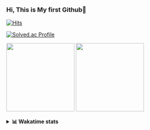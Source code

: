 ### Hi, This is My first Github👋
[![Hits](https://hits.seeyoufarm.com/api/count/incr/badge.svg?url=https%3A%2F%2Fgithub.com%2FJonghyun-Park1027&count_bg=%2379C83D&title_bg=%23555555&icon=&icon_color=%23E7E7E7&title=hits&edge_flat=false)](https://hits.seeyoufarm.com)
<br>

[![Solved.ac Profile](http://mazassumnida.wtf/api/v2/generate_badge?boj=ppjjhh1027)](https://solved.ac/ppjjhh1027/)

<p>
  <img height="180em" src="https://github-readme-stats-eight-rho-29.vercel.app/api?username=Jonghyun-Park1027&show_icons=true&include_all_commits=true&bg_color=30,e96443,904e95&title_color=fff&text_color=fff">
  <img height="180em" src="https://github-readme-stats-eight-rho-29.vercel.app/api/top-langs/?username=Jonghyun-Park1027&layout=compact&bg_color=30,e96443,904e95&title_color=fff&text_color=fff">


</p>
<details>
<summary><b>📊 Wakatime stats</b><br></summary>
<div>
<hr/>




<!--START_SECTION:waka-->
![Code Time](http://img.shields.io/badge/Code%20Time-172%20hrs%2025%20mins-blue)

![Profile Views](http://img.shields.io/badge/Profile%20Views-0-blue)

**🐱 My GitHub Data** 

> 📦 96.1 kB Used in GitHub's Storage 
 > 
> 🏆 89 Contributions in the Year 2023
 > 
> 🚫 Not Opted to Hire
 > 
> 📜 12 Public Repositories 
 > 
> 🔑 9 Private Repositories 
 > 
**I'm an Early 🐤** 

```text
🌞 Morning                36 commits          ████░░░░░░░░░░░░░░░░░░░░░   17.82 % 
🌆 Daytime                96 commits          ████████████░░░░░░░░░░░░░   47.52 % 
🌃 Evening                64 commits          ████████░░░░░░░░░░░░░░░░░   31.68 % 
🌙 Night                  6 commits           █░░░░░░░░░░░░░░░░░░░░░░░░   02.97 % 
```
📅 **I'm Most Productive on Sunday** 

```text
Monday                   22 commits          ███░░░░░░░░░░░░░░░░░░░░░░   10.89 % 
Tuesday                  17 commits          ██░░░░░░░░░░░░░░░░░░░░░░░   08.42 % 
Wednesday                16 commits          ██░░░░░░░░░░░░░░░░░░░░░░░   07.92 % 
Thursday                 18 commits          ██░░░░░░░░░░░░░░░░░░░░░░░   08.91 % 
Friday                   43 commits          █████░░░░░░░░░░░░░░░░░░░░   21.29 % 
Saturday                 42 commits          █████░░░░░░░░░░░░░░░░░░░░   20.79 % 
Sunday                   44 commits          █████░░░░░░░░░░░░░░░░░░░░   21.78 % 
```


📊 **This Week I Spent My Time On** 

```text
🕑︎ Time Zone: Asia/Seoul

💬 Programming Languages: 
Jupyter                  15 hrs 13 mins      ███████████████████████░░   93.11 % 
Python                   36 mins             █░░░░░░░░░░░░░░░░░░░░░░░░   03.74 % 
textmate                 16 mins             ░░░░░░░░░░░░░░░░░░░░░░░░░   01.63 % 
Text                     7 mins              ░░░░░░░░░░░░░░░░░░░░░░░░░   00.78 % 
GitIgnore file           7 mins              ░░░░░░░░░░░░░░░░░░░░░░░░░   00.73 % 

🔥 Editors: 
PyCharm                  16 hrs 20 mins      █████████████████████████   100.00 % 

🐱‍💻 Projects: 
statistics               7 hrs 9 mins        ███████████░░░░░░░░░░░░░░   43.79 % 
통계분석론                    3 hrs 1 min         █████░░░░░░░░░░░░░░░░░░░░   18.51 % 
고려대SW                    2 hrs 42 mins       ████░░░░░░░░░░░░░░░░░░░░░   16.58 % 
vision_BIT               1 hr 7 mins         ██░░░░░░░░░░░░░░░░░░░░░░░   06.85 % 
Unknown Project          56 mins             █░░░░░░░░░░░░░░░░░░░░░░░░   05.80 % 

💻 Operating System: 
Windows                  16 hrs 20 mins      █████████████████████████   100.00 % 
```

**I Mostly Code in Jupyter Notebook** 

```text
Jupyter Notebook         8 repos             █████████████░░░░░░░░░░░░   53.33 % 
HTML                     3 repos             █████░░░░░░░░░░░░░░░░░░░░   20.00 % 
Python                   3 repos             █████░░░░░░░░░░░░░░░░░░░░   20.00 % 
R                        1 repo              ██░░░░░░░░░░░░░░░░░░░░░░░   06.67 % 
```




 Last Updated on 29/03/2023 18:40:40 UTC
<!--END_SECTION:waka-->
</details>



